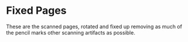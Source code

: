 # Fixed Pages

These are the scanned pages, rotated and fixed up removing as much of the pencil marks other scanning artifacts as possible.
